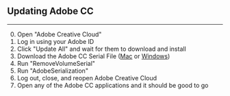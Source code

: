 ## Updating Adobe CC
---

0. Open "Adobe Creative Cloud"
0. Log in using your Adobe ID
0. Click "Update All" and wait for them to download and install
0. Download the Adobe CC Serial File ([Mac][1] or [Windows][2])
0. Run "RemoveVolumeSerial"
0. Run "AdobeSerialization"
0. Log out, close, and reopen Adobe Creative Cloud
0. Open any of the Adobe CC applications and it should be good to go

[1]:_tools/misc/Adobe_CC_Serial_File_mac.zip
[2]:_tools/misc/Adobe_CC_Serial_file_win.zip

